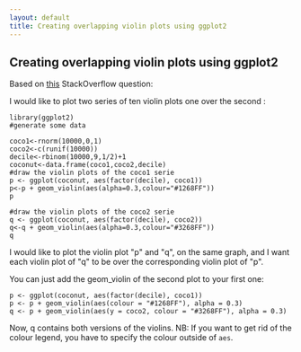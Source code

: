 ```yaml
---
layout: default
title: Creating overlapping violin plots using ggplot2 
---
```


## Creating overlapping violin plots using ggplot2
Based on [this]() StackOverflow question:

I would like to plot two series of ten violin plots one over the second :

    library(ggplot2)
    #generate some data
    
    coco1<-rnorm(10000,0,1)
    coco2<-c(runif(10000))
    decile<-rbinom(10000,9,1/2)+1
    coconut<-data.frame(coco1,coco2,decile)
    #draw the violin plots of the coco1 serie
    p <- ggplot(coconut, aes(factor(decile), coco1))
    p<-p + geom_violin(aes(alpha=0.3,colour="#1268FF"))
    p

    #draw the violin plots of the coco2 serie
    q <- ggplot(coconut, aes(factor(decile), coco2))
    q<-q + geom_violin(aes(alpha=0.3,colour="#3268FF"))
    q

I would like to plot the violin plot "p" and "q", on the same graph, and I want each violin plot of "q" to be over the corresponding violin plot of "p".

You can just add the geom_violin of the second plot to your first one:

    p <- ggplot(coconut, aes(factor(decile), coco1))
    p <- p + geom_violin(aes(colour = "#1268FF"), alpha = 0.3)
    q <- p + geom_violin(aes(y = coco2, colour = "#3268FF"), alpha = 0.3)

Now, q contains both versions of the violins. NB: If you want to get rid of the colour legend, you have to specify the colour outside of `aes`.
